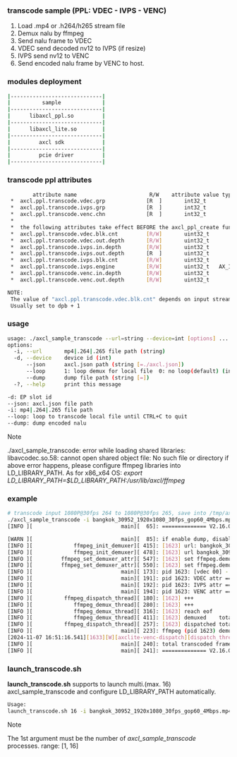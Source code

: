 ### transcode sample (PPL: VDEC - IVPS - VENC)
1. Load .mp4 or .h264/h265 stream file
2. Demux nalu by ffmpeg
3. Send nalu frame to VDEC
4. VDEC send decoded nv12 to IVPS (if resize)
5. IVPS send nv12 to VENC
6. Send encoded nalu frame by VENC to host.


### modules deployment
```bash
|-----------------------------|
|          sample             |
|-----------------------------|
|      libaxcl_ppl.so         |
|-----------------------------|
|      libaxcl_lite.so        |
|-----------------------------|
|         axcl sdk            |
|-----------------------------|
|         pcie driver         |
|-----------------------------|
```

### transcode ppl attributes
```bash
        attribute name                       R/W    attribute value type
 *  axcl.ppl.transcode.vdec.grp             [R  ]       int32_t                            allocated by ax_vdec.ko
 *  axcl.ppl.transcode.ivps.grp             [R  ]       int32_t                            allocated by ax_ivps.ko
 *  axcl.ppl.transcode.venc.chn             [R  ]       int32_t                            allocated by ax_venc.ko
 *
 *  the following attributes take effect BEFORE the axcl_ppl_create function is called:
 *  axcl.ppl.transcode.vdec.blk.cnt         [R/W]       uint32_t          8                depend on stream DPB size and decode mode
 *  axcl.ppl.transcode.vdec.out.depth       [R/W]       uint32_t          4                out fifo depth
 *  axcl.ppl.transcode.ivps.in.depth        [R/W]       uint32_t          4                in fifo depth
 *  axcl.ppl.transcode.ivps.out.depth       [R  ]       uint32_t          0                out fifo depth
 *  axcl.ppl.transcode.ivps.blk.cnt         [R/W]       uint32_t          4
 *  axcl.ppl.transcode.ivps.engine          [R/W]       uint32_t   AX_IVPS_ENGINE_VPP      AX_IVPS_ENGINE_VPP|AX_IVPS_ENGINE_VGP|AX_IVPS_ENGINE_TDP
 *  axcl.ppl.transcode.venc.in.depth        [R/W]       uint32_t          4                in fifo depth
 *  axcl.ppl.transcode.venc.out.depth       [R/W]       uint32_t          4                out fifo depth

NOTE:
 The value of "axcl.ppl.transcode.vdec.blk.cnt" depends on input stream.
 Usually set to dpb + 1
```
### usage
```bash
usage: ./axcl_sample_transcode --url=string --device=int [options] ... 
options:
  -i, --url       mp4|.264|.265 file path (string)
  -d, --device    device id (int)
      --json      axcl.json path (string [=./axcl.json])
      --loop      1: loop demux for local file  0: no loop(default) (int [=0])
      --dump      dump file path (string [=])
  -?, --help      print this message

-d: EP slot id
--json: axcl.json file path
-i: mp4|.264|.265 file path
--loop: loop to transcode local file until CTRL+C to quit
--dump: dump encoded nalu
```

> [!NOTE]
>
> ./axcl_sample_transcode: error while loading shared libraries: libavcodec.so.58: cannot open shared object file: No such file or directory
> if above error happens, please configure ffmpeg libraries into LD_LIBRARY_PATH.
> As for x86_x64 OS:  *export LD_LIBRARY_PATH=$LD_LIBRARY_PATH:/usr/lib/axcl/ffmpeg*

### example

```bash
# transcode input 1080P@30fps 264 to 1080P@30fps 265, save into /tmp/axcl/transcode.dump.pidxxx file.
./axcl_sample_transcode -i bangkok_30952_1920x1080_30fps_gop60_4Mbps.mp4  -d 129 --dump /tmp/axcl/transcode.265
[INFO ][                            main][  65]: ============== V2.16.0 sample started Nov  7 2024 16:40:05 pid 1623 ==============

[WARN ][                            main][  85]: if enable dump, disable loop automatically
[INFO ][             ffmpeg_init_demuxer][ 415]: [1623] url: bangkok_30952_1920x1080_30fps_gop60_4Mbps.mp4
[INFO ][             ffmpeg_init_demuxer][ 478]: [1623] url bangkok_30952_1920x1080_30fps_gop60_4Mbps.mp4: codec 96, 1920x1080, fps 30
[INFO ][         ffmpeg_set_demuxer_attr][ 547]: [1623] set ffmpeg.demux.file.frc to 1
[INFO ][         ffmpeg_set_demuxer_attr][ 550]: [1623] set ffmpeg.demux.file.loop to 0
[INFO ][                            main][ 173]: pid 1623: [vdec 00] - [ivps -1] - [venc 00]
[INFO ][                            main][ 191]: pid 1623: VDEC attr ==> blk cnt: 8, fifo depth: out 4
[INFO ][                            main][ 192]: pid 1623: IVPS attr ==> blk cnt: 4, fifo depth: in 4, out 0, engine 3
[INFO ][                            main][ 194]: pid 1623: VENC attr ==> fifo depth: in 4, out 4
[INFO ][          ffmpeg_dispatch_thread][ 180]: [1623] +++
[INFO ][             ffmpeg_demux_thread][ 280]: [1623] +++
[INFO ][             ffmpeg_demux_thread][ 316]: [1623] reach eof
[INFO ][             ffmpeg_demux_thread][ 411]: [1623] demuxed    total 470 frames ---
[INFO ][          ffmpeg_dispatch_thread][ 257]: [1623] dispatched total 470 frames ---
[INFO ][                            main][ 223]: ffmpeg (pid 1623) demux eof
[2024-11-07 16:51:16.541][1633][W][axclite-venc-dispatch][dispatch_thread][44]: no stream in veChn 0 fifo
[INFO ][                            main][ 240]: total transcoded frames: 470
[INFO ][                            main][ 241]: ============== V2.16.0 sample exited Nov  7 2024 16:40:05 pid 1623 ==============
```

### launch_transcode.sh

**launch_transcode.sh** supports to launch multi.(max. 16) axcl_sample_transcode and configure LD_LIBRARY_PATH automatically.

```bash
Usage:
launch_transcode.sh 16 -i bangkok_30952_1920x1080_30fps_gop60_4Mbps.mp4  -d 3 --dump /tmp/axcl/transcode.265
```

> [!NOTE]
>
> The 1st argument must be the number of *axcl_sample_transcode* processes. range: [1, 16]

